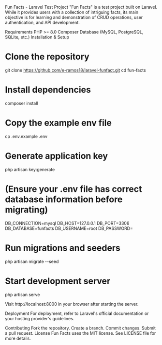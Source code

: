 Fun Facts - Laravel Test Project
"Fun Facts" is a test project built on Laravel. While it provides users with a collection of intriguing facts, its main objective is for learning and demonstration of CRUD operations, user authentication, and API development.

Requirements
PHP >= 8.0
Composer
Database (MySQL, PostgreSQL, SQLite, etc.)
Installation & Setup

# Clone the repository

git clone https://github.com/e-ramos18/laravel-funfact.git
cd fun-facts

# Install dependencies

composer install

# Copy the example env file

cp .env.example .env

# Generate application key

php artisan key:generate

# (Ensure your .env file has correct database information before migrating)

DB_CONNECTION=mysql
DB_HOST=127.0.0.1
DB_PORT=3306
DB_DATABASE=funfacts
DB_USERNAME=root
DB_PASSWORD=

# Run migrations and seeders

php artisan migrate --seed

# Start development server

php artisan serve

Visit http://localhost:8000 in your browser after starting the server.

Deployment
For deployment, refer to Laravel's official documentation or your hosting provider's guidelines.

Contributing
Fork the repository.
Create a branch.
Commit changes.
Submit a pull request.
License
Fun Facts uses the MIT license. See LICENSE file for more details.

